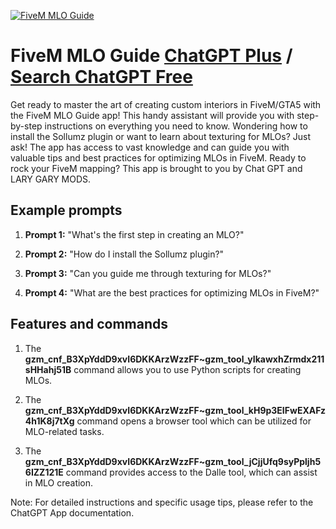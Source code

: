 
[![FiveM MLO Guide](https://files.oaiusercontent.com/file-ayBspBMuRnZVGbdvI26Miegi?se=2123-10-22T01%3A00%3A53Z&sp=r&sv=2021-08-06&sr=b&rscc=max-age%3D31536000%2C%20immutable&rscd=attachment%3B%20filename%3Da1002018-3d50-4508-9b12-94b49d5b07f2.webp&sig=QI%2B6h/PrXC2Nno6wYQZ4stfa4X74tuTShD4OcILw%2BSs%3D)](https://chat.openai.com/g/g-BkQvsR5g1-fivem-mlo-guide)

# FiveM MLO Guide [ChatGPT Plus](https://chat.openai.com/g/g-BkQvsR5g1-fivem-mlo-guide) / [Search ChatGPT Free](https://gptcall.net/index.html#/?search=FiveM%20MLO%20Guide)

Get ready to master the art of creating custom interiors in FiveM/GTA5 with the FiveM MLO Guide app! This handy assistant will provide you with step-by-step instructions on everything you need to know. Wondering how to install the Sollumz plugin or want to learn about texturing for MLOs? Just ask! The app has access to vast knowledge and can guide you with valuable tips and best practices for optimizing MLOs in FiveM. Ready to rock your FiveM mapping? This app is brought to you by Chat GPT and LARY GARY MODS.

## Example prompts

1. **Prompt 1:** "What's the first step in creating an MLO?"

2. **Prompt 2:** "How do I install the Sollumz plugin?"

3. **Prompt 3:** "Can you guide me through texturing for MLOs?"

4. **Prompt 4:** "What are the best practices for optimizing MLOs in FiveM?"

## Features and commands

1. The **gzm_cnf_B3XpYddD9xvI6DKKArzWzzFF~gzm_tool_yIkawxhZrmdx211sHHahj51B** command allows you to use Python scripts for creating MLOs.

2. The **gzm_cnf_B3XpYddD9xvI6DKKArzWzzFF~gzm_tool_kH9p3EIFwEXAFz4h1K8j7tXg** command opens a browser tool which can be utilized for MLO-related tasks.

3. The **gzm_cnf_B3XpYddD9xvI6DKKArzWzzFF~gzm_tool_jCjjUfq9syPpljh56IZZ121E** command provides access to the Dalle tool, which can assist in MLO creation.

Note: For detailed instructions and specific usage tips, please refer to the ChatGPT App documentation.



